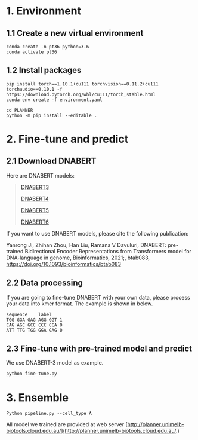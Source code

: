 # 1. Environment

## 1.1 Create a new virtual environment

```
conda create -n pt36 python=3.6
conda activate pt36
```

## 1.2 Install packages

```
pip install torch==1.10.1+cu111 torchvision==0.11.2+cu111 torchaudio==0.10.1 -f https://download.pytorch.org/whl/cu111/torch_stable.html
conda env create -f environment.yaml

cd PLANNER
python -m pip install --editable .
```

# 2. Fine-tune and predict

## 2.1 Download DNABERT

Here are DNABERT models:

> [DNABERT3](https://drive.google.com/file/d/1nVBaIoiJpnwQxiz4dSq6Sv9kBKfXhZuM/view?usp=sharing)
>
> [DNABERT4](https://drive.google.com/file/d/1V7CChcC6KgdJ7Gwdyn73OS6dZR_J-Lrs/view?usp=sharing)
>
> [DNABERT5](https://drive.google.com/file/d/1KMqgXYCzrrYD1qxdyNWnmUYPtrhQqRBM/view?usp=sharing)
>
> [DNABERT6](https://drive.google.com/file/d/1BJjqb5Dl2lNMg2warsFQ0-Xvn1xxfFXC/view?usp=sharing)

If you want to use DNABERT models, please cite the following publication:

Yanrong Ji, Zhihan Zhou, Han Liu, Ramana V Davuluri, DNABERT: pre-trained Bidirectional Encoder Representations from Transformers model for DNA-language in genome, Bioinformatics, 2021;, btab083, https://doi.org/10.1093/bioinformatics/btab083

## 2.2 Data processing

If you are going to fine-tune DNABERT with your own data, please process your data into kmer format. The example is shown in below.

```
sequence	label
TGG GGA GAG AGG GGT	1
CAG AGC GCC CCC CCA	0
ATT TTG TGG GGA GAG	0
```

## 2.3 Fine-tune with pre-trained model and predict

We use DNABERT-3 model as example.

```
python fine-tune.py
```

# 3. Ensemble

```
Python pipeline.py --cell_type A
```



All model we trained are provided at web server [http://planner.unimelb-biotools.cloud.edu.au/](http://planner.unimelb-biotools.cloud.edu.au/.)

